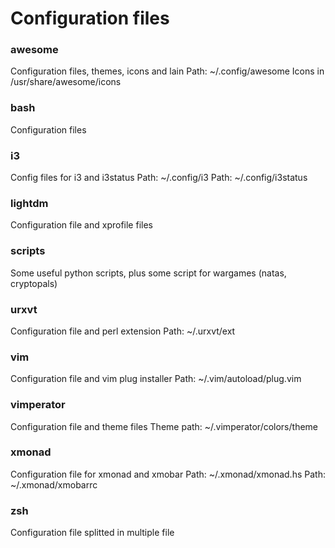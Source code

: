 # Configuration files

### awesome
Configuration files, themes, icons and lain
Path: ~/.config/awesome
Icons in /usr/share/awesome/icons

### bash
Configuration files

### i3
Config files for i3 and i3status
Path: ~/.config/i3
Path: ~/.config/i3status

### lightdm
Configuration file and xprofile files

### scripts
Some useful python scripts, plus some script for wargames (natas, cryptopals)

### urxvt
Configuration file and perl extension
Path: ~/.urxvt/ext

### vim
Configuration file and vim plug installer
Path: ~/.vim/autoload/plug.vim

### vimperator
Configuration file and theme files
Theme path: ~/.vimperator/colors/theme

### xmonad
Configuration file for xmonad and xmobar
Path: ~/.xmonad/xmonad.hs
Path: ~/.xmonad/xmobarrc

### zsh
Configuration file splitted in multiple file
